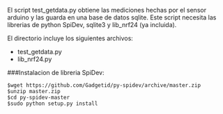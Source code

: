 El script test_getdata.py obtiene las mediciones hechas por el sensor arduino y las guarda en una base de datos sqlite. Este script necesita las librerias de python SpiDev, sqlite3 y lib_nrf24 (ya incluida).

El directorio incluye los siguientes archivos:
- test_getdata.py
- lib_nrf24.py

###Instalacion de libreria SpiDev:
```
$wget https://github.com/Gadgetid/py-spidev/archive/master.zip
$unzip master.zip
$cd py-spidev-master
$sudo python setup.py install
```
